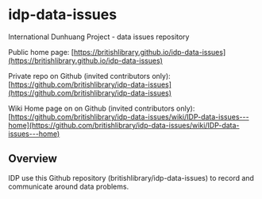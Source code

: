 # idp-data-issues
International Dunhuang Project - data issues repository

Public home page: [https://britishlibrary.github.io/idp-data-issues](https://britishlibrary.github.io/idp-data-issues)

Private repo on Github (invited contributors only): [https://github.com/britishlibrary/idp-data-issues](https://github.com/britishlibrary/idp-data-issues)

Wiki Home page on on Github (invited contributors only): [https://github.com/britishlibrary/idp-data-issues/wiki/IDP-data-issues---home](https://github.com/britishlibrary/idp-data-issues/wiki/IDP-data-issues---home)

## Overview
IDP use this Github repository (britishlibrary/idp-data-issues) to record and communicate around data problems.